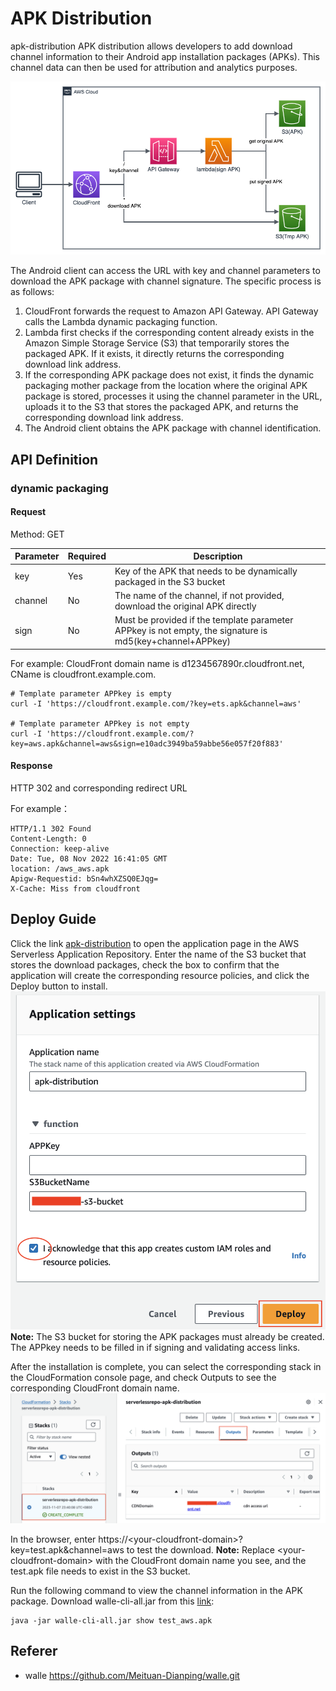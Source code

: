 # APK Distribution

apk-distribution APK distribution allows developers to add download channel information to their Android app installation packages (APKs). This channel data can then be used for attribution and analytics purposes.

![Architecture](./images/distribution-apk.drawio.png)

The Android client can access the URL with key and channel parameters to download the APK package with channel signature. The specific process is as follows:

1. CloudFront forwards the request to Amazon API Gateway. API Gateway calls the Lambda dynamic packaging function.  
2. Lambda first checks if the corresponding content already exists in the Amazon Simple Storage Service (S3) that temporarily stores the packaged APK. If it exists, it directly returns the corresponding download link address.
3. If the corresponding APK package does not exist, it finds the dynamic packaging mother package from the location where the original APK package is stored, processes it using the channel parameter in the URL, uploads it to the S3 that stores the packaged APK, and returns the corresponding download link address.
4. The Android client obtains the APK package with channel identification.

## API Definition

### dynamic packaging

#### Request

Method: GET

| Parameter | Required | Description |
| - | -| -|
|key|Yes |Key of the APK that needs to be dynamically packaged in the S3 bucket|
|channel|No|The name of the channel, if not provided, download the original APK directly|
|sign|No|Must be provided if the template parameter APPkey is not empty, the signature is md5(key+channel+APPkey)|

For example:
CloudFront domain name is d1234567890r.cloudfront.net, CName is cloudfront.example.com.

```linux
# Template parameter APPkey is empty
curl -I 'https://cloudfront.example.com/?key=ets.apk&channel=aws'

# Template parameter APPkey is not empty
curl -I 'https://cloudfront.example.com/?key=aws.apk&channel=aws&sign=e10adc3949ba59abbe56e057f20f883'
````

#### Response

HTTP 302 and corresponding redirect URL

For example：

```HTTP
HTTP/1.1 302 Found
Content-Length: 0
Connection: keep-alive
Date: Tue, 08 Nov 2022 16:41:05 GMT
location: /aws_aws.apk
Apigw-Requestid: bSn4whXZSQ0EJqg=
X-Cache: Miss from cloudfront
```

## Deploy Guide

Click the link [apk-distribution](https://console.aws.amazon.com/lambda/home#/create/app?applicationId=arn:aws:serverlessrepo:us-west-2:699461715380:applications/apk-distribution) to open the application page in the AWS Serverless Application Repository. Enter the name of the S3 bucket that stores the download packages, check the box to confirm that the application will create the corresponding resource policies, and click the Deploy button to install.
![apk-distribution sar](images/apk-distribution%20sar.png)
**Note:** The S3 bucket for storing the APK packages must already be created. The APPkey needs to be filled in if signing and validating access links.

After the installation is complete, you can select the corresponding stack in the CloudFormation console page, and check Outputs to see the corresponding CloudFront domain name.
![CloudFormation Stack Outputs](images/CloudFormation%20Stack%20Outputs.png)

In the browser, enter https://\<your-cloudfront-domain\>?key=test.apk&channel=aws to test the download.
**Note:** Replace \<your-cloudfront-domain\> with the CloudFront domain name you see, and the test.apk file needs to exist in the S3 bucket.

Run the following command to view the channel information in the APK package. Download walle-cli-all.jar from this [link](https://github.com/Meituan-Dianping/walle/releases/):

```linux
java -jar walle-cli-all.jar show test_aws.apk
```

## Referer

- walle <https://github.com/Meituan-Dianping/walle.git>
